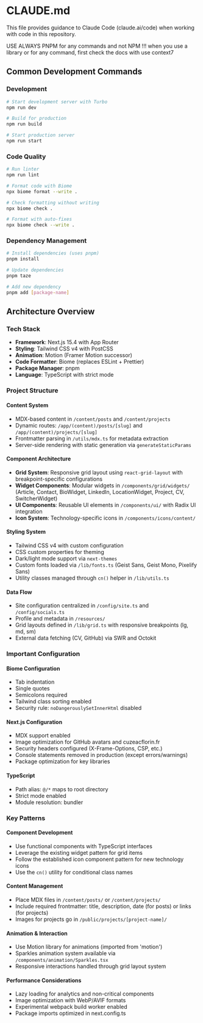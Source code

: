 # CLAUDE.md

This file provides guidance to Claude Code (claude.ai/code) when working with code in this repository.

USE ALWAYS PNPM for any commands and not NPM !!!
when you use a library or for any command, first check the docs with use context7

## Common Development Commands

### Development
```bash
# Start development server with Turbo
npm run dev

# Build for production
npm run build

# Start production server
npm run start
```

### Code Quality
```bash
# Run linter
npm run lint

# Format code with Biome
npx biome format --write .

# Check formatting without writing
npx biome check .

# Format with auto-fixes
npx biome check --write .
```

### Dependency Management
```bash
# Install dependencies (uses pnpm)
pnpm install

# Update dependencies
pnpm taze

# Add new dependency
pnpm add [package-name]
```

## Architecture Overview

### Tech Stack
- **Framework**: Next.js 15.4 with App Router
- **Styling**: Tailwind CSS v4 with PostCSS
- **Animation**: Motion (Framer Motion successor)
- **Code Formatter**: Biome (replaces ESLint + Prettier)
- **Package Manager**: pnpm
- **Language**: TypeScript with strict mode

### Project Structure

#### Content System
- MDX-based content in `/content/posts` and `/content/projects`
- Dynamic routes: `/app/(content)/posts/[slug]` and `/app/(content)/projects/[slug]`
- Frontmatter parsing in `/utils/mdx.ts` for metadata extraction
- Server-side rendering with static generation via `generateStaticParams`

#### Component Architecture
- **Grid System**: Responsive grid layout using `react-grid-layout` with breakpoint-specific configurations
- **Widget Components**: Modular widgets in `/components/grid/widgets/` (Article, Contact, BioWidget, LinkedIn, LocationWidget, Project, CV, SwitcherWidget)
- **UI Components**: Reusable UI elements in `/components/ui/` with Radix UI integration
- **Icon System**: Technology-specific icons in `/components/icons/content/`

#### Styling System
- Tailwind CSS v4 with custom configuration
- CSS custom properties for theming
- Dark/light mode support via `next-themes`
- Custom fonts loaded via `/lib/fonts.ts` (Geist Sans, Geist Mono, Pixelify Sans)
- Utility classes managed through `cn()` helper in `/lib/utils.ts`

#### Data Flow
- Site configuration centralized in `/config/site.ts` and `/config/socials.ts`
- Profile and metadata in `/resources/`
- Grid layouts defined in `/lib/grid.ts` with responsive breakpoints (lg, md, sm)
- External data fetching (CV, GitHub) via SWR and Octokit

### Important Configuration

#### Biome Configuration
- Tab indentation
- Single quotes
- Semicolons required
- Tailwind class sorting enabled
- Security rule: `noDangerouslySetInnerHtml` disabled

#### Next.js Configuration
- MDX support enabled
- Image optimization for GitHub avatars and cuzeacflorin.fr
- Security headers configured (X-Frame-Options, CSP, etc.)
- Console statements removed in production (except errors/warnings)
- Package optimization for key libraries

#### TypeScript
- Path alias: `@/*` maps to root directory
- Strict mode enabled
- Module resolution: bundler

### Key Patterns

#### Component Development
- Use functional components with TypeScript interfaces
- Leverage the existing widget pattern for grid items
- Follow the established icon component pattern for new technology icons
- Use the `cn()` utility for conditional class names

#### Content Management
- Place MDX files in `/content/posts/` or `/content/projects/`
- Include required frontmatter: title, description, date (for posts) or links (for projects)
- Images for projects go in `/public/projects/[project-name]/`

#### Animation & Interaction
- Use Motion library for animations (imported from 'motion')
- Sparkles animation system available via `/components/animation/Sparkles.tsx`
- Responsive interactions handled through grid layout system

#### Performance Considerations
- Lazy loading for analytics and non-critical components
- Image optimization with WebP/AVIF formats
- Experimental webpack build worker enabled
- Package imports optimized in next.config.ts
